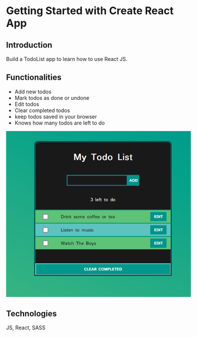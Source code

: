 # Getting Started with Create React App

## Introduction

Build a TodoList app to learn how to use React JS.

## Functionalities

- Add new todos
- Mark todos as done or undone
- Edit todos
- Clear completed todos
- keep todos saved in your browser
- Knows how many todos are left to do

![mainPage](./src/design.png)

## Technologies

JS, React, SASS
